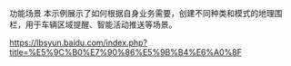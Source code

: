 功能场景
本示例展示了如何根据自身业务需要，创建不同种类和模式的地理围栏，用于车辆区域提醒、智能活动推送等场景。

https://lbsyun.baidu.com/index.php?title=%E5%9C%B0%E7%90%86%E5%9B%B4%E6%A0%8F